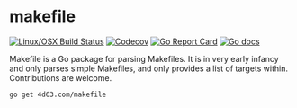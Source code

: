 # makefile

[![Linux/OSX Build Status](https://img.shields.io/travis/leighmcculloch/go-makefile.svg?label=linux%20%26%20osx)](https://travis-ci.org/leighmcculloch/go-makefile)
[![Codecov](https://img.shields.io/codecov/c/github/leighmcculloch/go-makefile.svg)](https://codecov.io/gh/leighmcculloch/go-makefile)
[![Go Report Card](https://goreportcard.com/badge/github.com/leighmcculloch/go-makefile)](https://goreportcard.com/report/github.com/leighmcculloch/go-makefile)
[![Go docs](https://img.shields.io/badge/godoc-reference-blue.svg)](https://godoc.org/4d63.com/go-makefile)

Makefile is a Go package for parsing Makefiles. It is in very early infancy and only parses simple Makefiles, and only provides a list of targets within. Contributions are welcome.

```
go get 4d63.com/makefile
```

